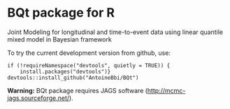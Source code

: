 # BQt package for R

Joint Modeling for longitudinal and time-to-event data using linear quantile mixed model in Bayesian framework

To try the current development version from github, use:

```{r} 
if (!requireNamespace("devtools", quietly = TRUE)) {
    install.packages("devtools")}
devtools::install_github("AntoineBbi/BQt")
 ```
**Warning:** BQt package requires JAGS software (http://mcmc-jags.sourceforge.net/). 
